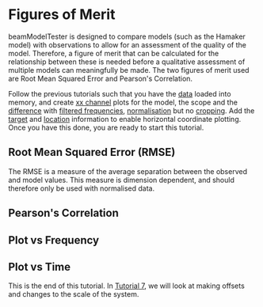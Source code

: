 # Figures of Merit
beamModelTester is designed to compare models (such as the Hamaker model) with observations to allow for an assessment of the quality of the model.  Therefore, a figure of merit that can be calculated for the relationship between these is needed before a qualitative assessment of multiple models can meaningfully be made.  The two figures of merit used are Root Mean Squared Error and Pearson's Correlation.

Follow the previous tutorials such that you have the [data](/tutorial_1.md#input) loaded into memory, and create [xx channel](/tutorial_2.md#variables) plots for the model, the scope and the [difference](/tutorial_2.md#differences) with [filtered frequencies](/tutorial_3.md#file), [normalisation](/tutorial_1.md#normalisation) but no [cropping](/tutorial_1.md#cropping).  Add the [target](/tutorial_5.md#target) and [location](/tutorial_5.md#location) information to enable horizontal coordinate plotting. Once you have this done, you are ready to start this tutorial.

## Root Mean Squared Error (RMSE)
The RMSE is a measure of the average separation between the observed and model values.  This measure is dimension dependent, and should therefore only be used with normalised data.  



## Pearson's Correlation

## Plot vs Frequency

## Plot vs Time

This is the end of this tutorial.  In [Tutorial 7](/tutorial_7.md), we will look at making offsets and changes to the scale of the system.
